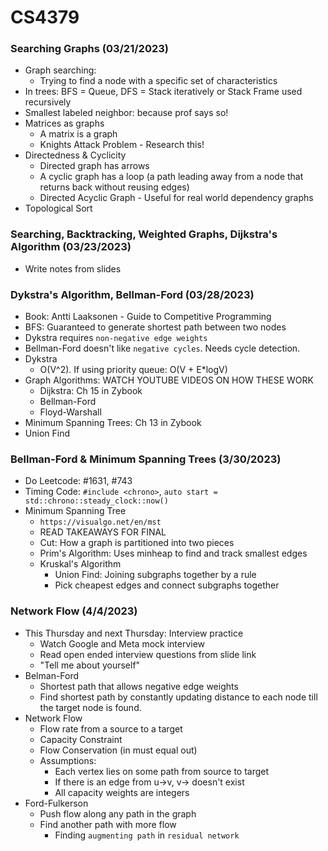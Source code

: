 # CS4379
### Searching Graphs (03/21/2023)
- Graph searching:
    - Trying to find a node with a specific set of characteristics
- In trees: BFS = Queue, DFS = Stack iteratively or Stack Frame used recursively
- Smallest labeled neighbor: because prof says so!
- Matrices as graphs
    - A matrix is a graph
    - Knights Attack Problem - Research this!
- Directedness & Cyclicity
    - Directed graph has arrows
    - A cyclic graph has a loop (a path leading away from a node that returns back without reusing edges)
    - Directed Acyclic Graph - Useful for real world dependency graphs
- Topological Sort

### Searching, Backtracking, Weighted Graphs, Dijkstra's Algorithm (03/23/2023)
- Write notes from slides

### Dykstra's Algorithm, Bellman-Ford (03/28/2023)
- Book: Antti Laaksonen - Guide to Competitive Programming
- BFS: Guaranteed to generate shortest path between two nodes
- Dykstra requires `non-negative edge weights`
- Bellman-Ford doesn't like `negative cycles`. Needs cycle detection.
- Dykstra
    - O(V^2). If using priority queue: O(V + E*logV)
- Graph Algorithms: WATCH YOUTUBE VIDEOS ON HOW THESE WORK
    - Dijkstra: Ch 15 in Zybook
    - Bellman-Ford
    - Floyd-Warshall
- Minimum Spanning Trees: Ch 13 in Zybook
- Union Find

### Bellman-Ford & Minimum Spanning Trees (3/30/2023)
- Do Leetcode: #1631, #743
- Timing Code: `#include <chrono>`, `auto start = std::chrono::steady_clock::now()`
- Minimum Spanning Tree
    - `https://visualgo.net/en/mst`
    - READ TAKEAWAYS FOR FINAL
    - Cut: How a graph is partitioned into two pieces
    - Prim's Algorithm: Uses minheap to find and track smallest edges
    - Kruskal's Algorithm
        - Union Find: Joining subgraphs together by a rule
        - Pick cheapest edges and connect subgraphs together

### Network Flow (4/4/2023)
- This Thursday and next Thursday: Interview practice
    - Watch Google and Meta mock interview
    - Read open ended interview questions from slide link
    - "Tell me about yourself"
- Belman-Ford
    - Shortest path that allows negative edge weights
    - Find shortest path by constantly updating distance to each node till the target node is found.
- Network Flow
    - Flow rate from a source to a target
    - Capacity Constraint
    - Flow Conservation (in must equal out)
    - Assumptions:
        - Each vertex lies on some path from source to target
        - If there is an edge from u->v, v-> doesn't exist
        - All capacity weights are integers
- Ford-Fulkerson
    - Push flow along any path in the graph
    - Find another path with more flow
        - Finding `augmenting path` in `residual network`
